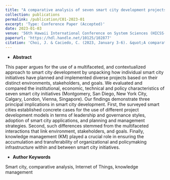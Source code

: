 ```yaml
---
title: "A comparative analysis of seven smart city development projects: institutional economic, technical and policy perspectives"
collection: publications
permalink: /publication/C01-2023-01
excerpt: 'Type: Conference Paper (Accepted)'
date: 2023-01-03
venue: '56th Hawaii International Conference on System Sciences (HICSS-56)'
paperurl: 'https://hdl.handle.net/10125/102877'
citation: 'Choi, J. & Caciedo, C. (2023, January 3-6). &quot;A comparative analysis of seven smart city development projects: institutional, economic, technical and policy perspectives.&quot; <i>56th Hawaii International Conference on System Sciences</i>, Hawaii, United States.'
---
```



- **Abstract**

This paper argues for the use of a multifaceted, and contextualized approach to smart city development by unpacking how individual smart city initiatives have planned and implemented diverse projects based on their distinct environments, stakeholders, and goals. We evaluated and compared the institutional, economic, technical and policy characteristics of seven smart city initiatives (Montgomery, San Diego, New York City, Calgary, London, Vienna, Singapore). Our findings demonstrate three principal implications in smart city development. First, the surveyed smart cities established concrete cases for the use of different project development models in terms of leadership and governance styles, adoption of smart city applications, and planning and management strategies. Second, such differences stemmed from the multifaceted interactions that link environment, stakeholders, and goals. Finally, knowledge management (KM) played a crucial role in ensuring the accumulation and transferability of organizational and policymaking infrastructure within and between smart city initiatives.

- **Author Keywords**

Smart city, comparative analysis, Internet of Things, knowledge management
